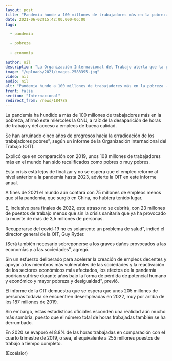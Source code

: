 ```yaml
---
layout: post
title: "Pandemia hunde a 100 millones de trabajadores más en la pobreza -  ONU"
date: 2021-06-02T15:42:00.000-06:00
tags:
  
  - pandemia
  
  - pobreza
  
  - economía
  
author: nil
description: "La Organización Internacional del Trabajo alerta que la pandemia ha hundido a más de 100 millones de trabajadores más en la pobreza, debido al desempleo y la falta de oportunidades"
image: "/uploads/2021/images-2588395.jpg"
video: nil
audio: nil
alt: "Pandemia hunde a 100 millones de trabajadores más en la pobreza -  ONU"
front: false
section: "Internacional"
redirect_from: /news/184788
---
```


La pandemia ha hundido a más de 100 millones de trabajadores más en la pobreza, afirmó este miércoles la ONU, a raíz de la desaparición de horas de trabajo y del acceso a empleos de buena calidad.

Se han arruinado cinco años de progresos hacia la erradicación de los trabajadores pobres", según un informe de la Organización Internacional del Trabajo (OIT).

Explicó que en comparación con 2019, unos 108 millones de trabajadores más en el mundo han sido recalificados como pobres o muy pobres.

Esta crisis está lejos de finalizar y no se espera que el empleo retorne al nivel anterior a la pandemia hasta 2023, advierte la OIT en este informe anual.

A fines de 2021 el mundo aún contará con 75 millones de empleos menos que si la pandemia, que surgió en China, no hubiera tenido lugar.

E, inclusive para finales de 2022, este atraso no se cubrirá, con 23 millones de puestos de trabajo menos que sin la crisis sanitaria que ya ha provocado la muerte de más de 3,5 millones de personas.

Recuperarse del covid-19 no es solamente un problema de salud", indicó el director general de la OIT, Guy Ryder.

}Será también necesario sobreponerse a los graves daños provocados a las economías y a las sociedades", agregó.

Sin un esfuerzo deliberado para acelerar la creación de empleos decentes y apoyar a los miembros más vulnerables de las sociedades y la reactivación de los sectores económicos más afectados, los efectos de la pandemia podrían sufrirse durante años bajo la forma de pérdida de potencial humano y económico y mayor pobreza y desigualdad", previó.

El informe de la OIT demuestra que se espera que unos 205 millones de personas todavía se encuentren desempleadas en 2022, muy por arriba de los 187 millones de 2019.

Sin embargo, estas estadísticas oficiales esconden una realidad aún mucho más sombría, puesto que el número total de horas trabajadas también se ha derrumbado.

En 2020 se evaporó el 8.8% de las horas trabajadas en comparación con el cuarto trimestre de 2019, o sea, el equivalente a 255 millones puestos de trabajo a tiempo completo.

(Excélsior)